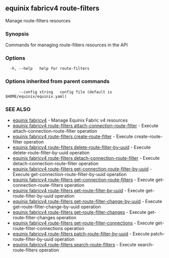 ## equinix fabricv4 route-filters

Manage route-filters resources

### Synopsis

Commands for managing route-filters resources in the API

### Options

```
  -h, --help   help for route-filters
```

### Options inherited from parent commands

```
      --config string   config file (default is $HOME/equinix/equinix.yaml)
```

### SEE ALSO

* [equinix fabricv4](equinix_fabricv4.md)	 - Manage Equinix Fabric v4 resources
* [equinix fabricv4 route-filters attach-connection-route-filter](equinix_fabricv4_route-filters_attach-connection-route-filter.md)	 - Execute attach-connection-route-filter operation
* [equinix fabricv4 route-filters create-route-filter](equinix_fabricv4_route-filters_create-route-filter.md)	 - Execute create-route-filter operation
* [equinix fabricv4 route-filters delete-route-filter-by-uuid](equinix_fabricv4_route-filters_delete-route-filter-by-uuid.md)	 - Execute delete-route-filter-by-uuid operation
* [equinix fabricv4 route-filters detach-connection-route-filter](equinix_fabricv4_route-filters_detach-connection-route-filter.md)	 - Execute detach-connection-route-filter operation
* [equinix fabricv4 route-filters get-connection-route-filter-by-uuid](equinix_fabricv4_route-filters_get-connection-route-filter-by-uuid.md)	 - Execute get-connection-route-filter-by-uuid operation
* [equinix fabricv4 route-filters get-connection-route-filters](equinix_fabricv4_route-filters_get-connection-route-filters.md)	 - Execute get-connection-route-filters operation
* [equinix fabricv4 route-filters get-route-filter-by-uuid](equinix_fabricv4_route-filters_get-route-filter-by-uuid.md)	 - Execute get-route-filter-by-uuid operation
* [equinix fabricv4 route-filters get-route-filter-change-by-uuid](equinix_fabricv4_route-filters_get-route-filter-change-by-uuid.md)	 - Execute get-route-filter-change-by-uuid operation
* [equinix fabricv4 route-filters get-route-filter-changes](equinix_fabricv4_route-filters_get-route-filter-changes.md)	 - Execute get-route-filter-changes operation
* [equinix fabricv4 route-filters get-route-filter-connections](equinix_fabricv4_route-filters_get-route-filter-connections.md)	 - Execute get-route-filter-connections operation
* [equinix fabricv4 route-filters patch-route-filter-by-uuid](equinix_fabricv4_route-filters_patch-route-filter-by-uuid.md)	 - Execute patch-route-filter-by-uuid operation
* [equinix fabricv4 route-filters search-route-filters](equinix_fabricv4_route-filters_search-route-filters.md)	 - Execute search-route-filters operation

